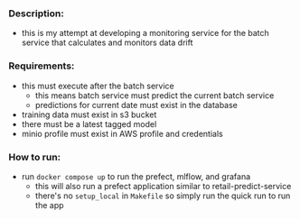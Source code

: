 ### Description:
- this is my attempt at developing a monitoring service for the batch service that calculates and monitors data drift

### Requirements:
- this must execute after the batch service
    - this means batch service must predict the current batch service
    - predictions for current date must exist in the database
- training data must exist in s3 bucket
- there must be a latest tagged model
- minio profile must exist in AWS profile and credentials

### How to run:
- run `docker compose up` to run the prefect, mlflow, and grafana
    - this will also run a prefect application similar to retail-predict-service
    - there's no `setup_local` in `Makefile` so simply run the quick run to run the app